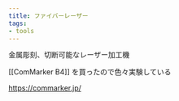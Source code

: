 ```yaml
---
title: ファイバーレーザー
tags:
- tools
---
```



金属彫刻、切断可能なレーザー加工機

[[ComMarker B4]] を買ったので色々実験している

https://commarker.jp/